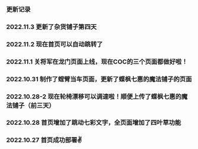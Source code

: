 ### 更新记录
### 2022.11.3 更新了杂货铺子第四天
### 2022.11.2 现在首页可以自动跳转了
### 2022.11.1 关将军在龙门页面上线，现在COC的三个页面都做好啦！
### 2022.10.31 制作了螳臂当车页面，更新了蝶枫七惠的魔法铺子的页面
### 2022.10.28-2 现在轮椅漂移可以调速啦！顺便上传了蝶枫七惠的魔法铺子（前三天）
### 2022.10.28 首页增加了跳动七彩文字，全页面增加了四叶草功能
### 2022.10.27 首页成功部署✌

